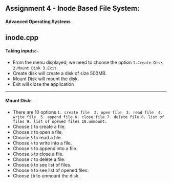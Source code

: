 ## Assignment 4 - Inode Based File System:
#### Advanced Operating Systems

## inode.cpp 
  #### Taking inputs:-
* From the menu displayed, we need to choose the option `1.Create Disk 2.Mount Disk 3.Exit`. 
* Create disk will create a disk of size 500MB. 
* Mount Disk will mount the disk.
* Exit will close the application

***

  #### Mount Disk:-
* There are 10 options `1. create file 
  2. open file 
  3. read file 
  4. write file 
  5. append file
  6. close file
  7. delete file
  8. list of files
  9. list of opened files
  10.unmount.` 
* Choose `1` to create a file. 
* Choose `2` to open a file.
* Choose `3` to read a file.
* Choose `4` to write into a file. 
* Choose `5` to append into a file.
* Choose `6` to close a file.
* Choose `7` to delete a file.
* Choose `8` to see list of files.
* Choose `9` to see list of opened files.
* Choose `10` to unmount the disk.
